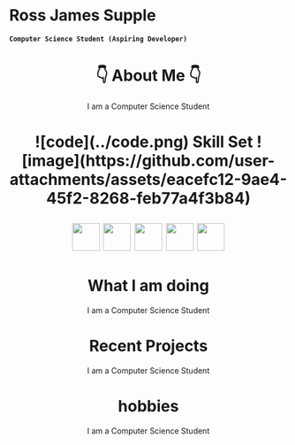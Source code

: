 

# Ross James Supple


**` Computer Science Student (Aspiring Developer) `**

<div id = "Header" align = "center">
    <h1>
    👇 About Me 👇
    </h1>
        <p align = "center">
            I am a Computer Science Student
        </p>
    <h1></h1>
</div>
<div id = "Skill Set" align = "center">
    <h1>
    ![code](../code.png) Skill Set ![image](https://github.com/user-attachments/assets/eacefc12-9ae4-45f2-8268-feb77a4f3b84)
        <p>
            <img src="https://cdn.jsdelivr.net/gh/devicons/devicon@latest/icons/cplusplus/cplusplus-original.svg" width=50px/>
            <img src="https://cdn.jsdelivr.net/gh/devicons/devicon@latest/icons/python/python-original-wordmark.svg" width=50px/>
            <img src="https://cdn.jsdelivr.net/gh/devicons/devicon@latest/icons/html5/html5-original-wordmark.svg" width=50px/>
            <img src="https://cdn.jsdelivr.net/gh/devicons/devicon@latest/icons/css3/css3-original-wordmark.svg" width=50px/>
            <img src="https://cdn.jsdelivr.net/gh/devicons/devicon@latest/icons/azuresqldatabase/azuresqldatabase-original.svg" width=50px/>
        </p>
    </h1> 
</div>
<div id = "What I am doing" align = "center">
    <h1>
    What I am doing
    </h1> 
        <p align = "center">
            I am a Computer Science Student
        </p>   
</div>
<div id = "Recent Projects" align = "center">
    <h1>
    Recent Projects
    </h1>   
        <p align = "center">
            I am a Computer Science Student
        </p> 
</div>
<div id = "Hobbies" align = "center">
    <h1>
    hobbies
    </h1>  
        <p align = "center">
            I am a Computer Science Student
        </p>  
</div>

